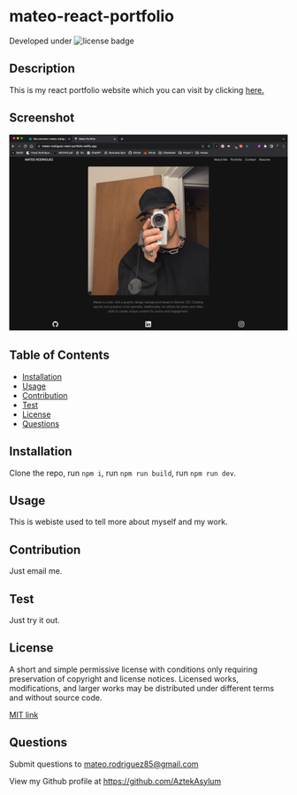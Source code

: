 # mateo-react-portfolio

Developed under ![license badge](https://img.shields.io/badge/License-MIT-blue.svg)

## Description

This is my react portfolio website which you can visit by clicking [here.](https://mateo-rodriguez-react-portfolio.netlify.app/)

## Screenshot

![screenshot](./MateoReactDeployed.png)

## Table of Contents

- [Installation](#installation)
- [Usage](#usage)
- [Contribution](#contribution)
- [Test](#test)
- [License](#license)
- [Questions](#questions)

## Installation

Clone the repo, run `npm i`, run `npm run build`, run `npm run dev`.

## Usage

This is webiste used to tell more about myself and my work.

## Contribution

Just email me.

## Test

Just try it out.

## License

A short and simple permissive license with conditions only requiring preservation of copyright and license notices. Licensed works, modifications, and larger works may be distributed under different terms and without source code.

[MIT link](https://choosealicense.com/licenses/mit/)

## Questions

Submit questions to mateo.rodriguez85@gmail.com

View my Github profile at https://github.com/AztekAsylum
